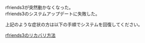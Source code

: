 rfriends3が突然動かなくなった。  
rfriends3のシステムアップデートに失敗した。  
  
上記のような症状の方は以下の手順でシステムを回復してください。
  
[rfriends3のリカバリ方法](https://github.com/rfriends/rfriends_rescue/wiki/rfriends3%E3%81%AE%E3%83%AA%E3%82%AB%E3%83%90%E3%83%AA%E6%96%B9%E6%B3%95)
